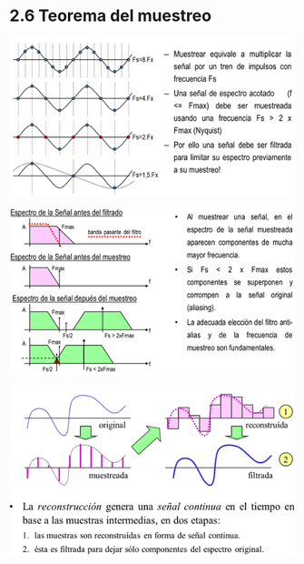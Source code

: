 # 2.6 Teorema del muestreo

![](../.gitbook/assets/image%20%289%29.png)

  


![](../.gitbook/assets/image%20%2814%29.png)

  


![](../.gitbook/assets/image%20%2821%29.png)

